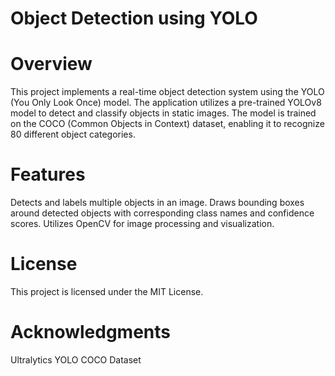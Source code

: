 # Object Detection using YOLO
# Overview
This project implements a real-time object detection system using the YOLO (You Only Look Once) model. The application utilizes a pre-trained YOLOv8 model to detect and classify objects in static images. The model is trained on the COCO (Common Objects in Context) dataset, enabling it to recognize 80 different object categories.

# Features
Detects and labels multiple objects in an image.
Draws bounding boxes around detected objects with corresponding class names and confidence scores.
Utilizes OpenCV for image processing and visualization.

# License
This project is licensed under the MIT License.

# Acknowledgments
Ultralytics YOLO
COCO Dataset
